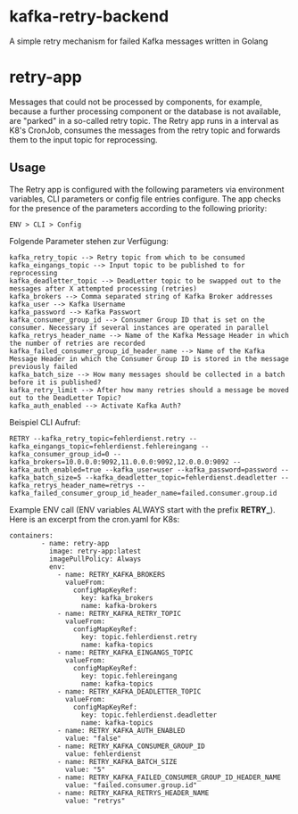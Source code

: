 # kafka-retry-backend

A simple retry mechanism for failed Kafka messages written in Golang

# retry-app

Messages that could not be processed by components, for example, because a further processing component or the database
is not available, are "parked" in a so-called retry topic. The Retry app runs in a interval as K8's CronJob, consumes
the messages from the retry topic and forwards them to the input topic for reprocessing.

## Usage

The Retry app is configured with the following parameters via environment variables, CLI parameters or config file
entries
configure. The app checks for the presence of the parameters according to the following priority:

```shell
ENV > CLI > Config
```

Folgende Parameter stehen zur Verfügung:

    kafka_retry_topic --> Retry topic from which to be consumed
    kafka_eingangs_topic --> Input topic to be published to for reprocessing
    kafka_deadletter_topic --> DeadLetter topic to be swapped out to the messages after X attempted processing (retries)
    kafka_brokers --> Comma separated string of Kafka Broker addresses
    kafka_user --> Kafka Username 
    kafka_password --> Kafka Passwort
    kafka_consumer_group_id --> Consumer Group ID that is set on the consumer. Necessary if several instances are operated in parallel
    kafka_retrys_header_name --> Name of the Kafka Message Header in which the number of retries are recorded
    kafka_failed_consumer_group_id_header_name --> Name of the Kafka Message Header in which the Consumer Group ID is stored in the message previously failed
    kafka_batch_size --> How many messages should be collected in a batch before it is published?
    kafka_retry_limit --> After how many retries should a message be moved out to the DeadLetter Topic?
    kafka_auth_enabled --> Activate Kafka Auth?

Beispiel CLI Aufruf:

    RETRY --kafka_retry_topic=fehlerdienst.retry --kafka_eingangs_topic=fehlerdienst.fehlereingang --kafka_consumer_group_id=0 --kafka_brokers=10.0.0.0:9092,11.0.0.0:9092,12.0.0.0:9092 --kafka_auth_enabled=true --kafka_user=user --kafka_password=password --kafka_batch_size=5 --kafka_deadletter_topic=fehlerdienst.deadletter --kafka_retrys_header_name=retrys --kafka_failed_consumer_group_id_header_name=failed.consumer.group.id 

Example ENV call (ENV variables ALWAYS start with the prefix **RETRY_**). Here is an excerpt from the cron.yaml for K8s:

    containers:
            - name: retry-app
              image: retry-app:latest
              imagePullPolicy: Always
              env:
                - name: RETRY_KAFKA_BROKERS
                  valueFrom:
                    configMapKeyRef:
                      key: kafka_brokers
                      name: kafka-brokers
                - name: RETRY_KAFKA_RETRY_TOPIC
                  valueFrom:
                    configMapKeyRef:
                      key: topic.fehlerdienst.retry
                      name: kafka-topics
                - name: RETRY_KAFKA_EINGANGS_TOPIC
                  valueFrom:
                    configMapKeyRef:
                      key: topic.fehlereingang
                      name: kafka-topics
                - name: RETRY_KAFKA_DEADLETTER_TOPIC
                  valueFrom:
                    configMapKeyRef:
                      key: topic.fehlerdienst.deadletter
                      name: kafka-topics
                - name: RETRY_KAFKA_AUTH_ENABLED
                  value: "false"
                - name: RETRY_KAFKA_CONSUMER_GROUP_ID
                  value: fehlerdienst
                - name: RETRY_KAFKA_BATCH_SIZE
                  value: "5"
                - name: RETRY_KAFKA_FAILED_CONSUMER_GROUP_ID_HEADER_NAME
                  value: "failed.consumer.group.id"
                - name: RETRY_KAFKA_RETRYS_HEADER_NAME
                  value: "retrys"

